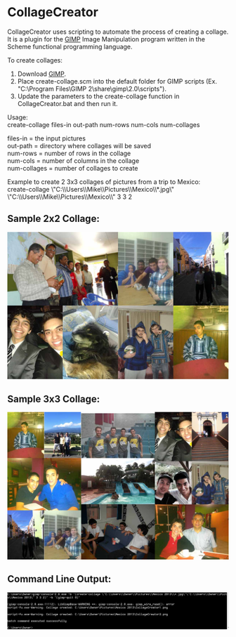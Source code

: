 CollageCreator
==============

CollageCreator uses scripting to automate the process of creating a collage. It is a plugin for the [GIMP](http://www.gimp.org/) Image Manipulation program written in the Scheme functional programming language.

To create collages: <br>
1. Download [GIMP](http://www.gimp.org/downloads/). <br>
2. Place create-collage.scm into the default folder for GIMP scripts (Ex. "C:\\Program Files\\GIMP 2\\share\\gimp\\2.0\\scripts"). <br>
3. Update the parameters to the create-collage function in CollageCreator.bat and then run it. <br>

Usage: <br>
create-collage files-in out-path num-rows num-cols num-collages

files-in = the input pictures <br>
out-path = directory where collages will be saved <br>
num-rows = number of rows in the collage <br>
num-cols = number of columns in the collage  <br>
num-collages = number of collages to create

Example to create 2 3x3 collages of pictures from a trip to Mexico: <br>
create-collage \\"C:\\\Users\\\Mike\\\Pictures\\\Mexico\\\\*.jpg\\" \\"C:\\\Users\\\Mike\\\Pictures\\\Mexico\\\\\" 3 3 2
<br>

## Sample 2x2 Collage:
![2x2 Collage](./images/Collage2x2.jpg)
<br>

## Sample 3x3 Collage:
![3x3 Collage](./images/Collage3x3.jpg)
<br>

## Command Line Output:
![Command Line Output](./images/Screenshot.JPG)
